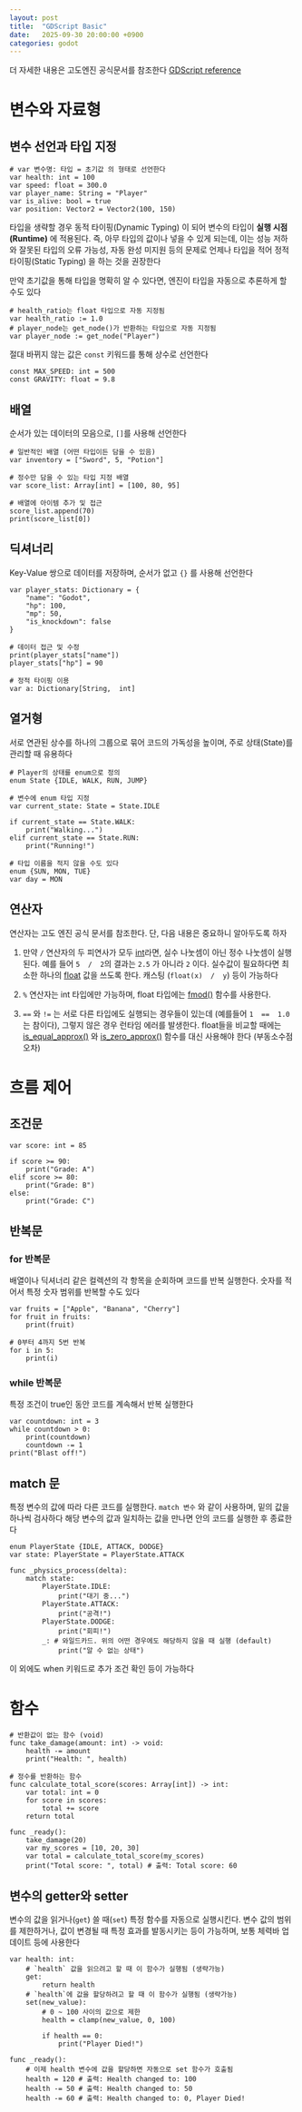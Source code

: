 ```yaml
---
layout: post
title:  "GDScript Basic"
date:   2025-09-30 20:00:00 +0900
categories: godot
---
```


더 자세한 내용은 고도엔진 공식문서를 참조한다 [GDScript reference](https://docs.godotengine.org/en/stable/tutorials/scripting/gdscript/gdscript_basics.html)

# 변수와 자료형

## 변수 선언과 타입 지정
```
# var 변수명: 타입 = 초기값 의 형태로 선언한다
var health: int = 100
var speed: float = 300.0
var player_name: String = "Player"
var is_alive: bool = true
var position: Vector2 = Vector2(100, 150)
```
타입을 생략할 경우 동적 타이핑(Dynamic Typing) 이 되어 변수의 타입이 **실행 시점(Runtime)** 에 적용된다. 즉, 아무 타입의 값이나 넣을 수 있게 되는데, 이는 성능 저하와 잘못된 타입의 오류 가능성, 자동 완성 미지원 등의 문제로 언제나 타입을 적어 정적 타이핑(Static Typing) 을 하는 것을 권장한다

만약 초기값을 통해 타입을 명확히 알 수 있다면, 엔진이 타입을 자동으로 추론하게 할 수도 있다
```
# health_ratio는 float 타입으로 자동 지정됨
var health_ratio := 1.0 
# player_node는 get_node()가 반환하는 타입으로 자동 지정됨
var player_node := get_node("Player")
```
절대 바뀌지 않는 값은 `const` 키워드를 통해 상수로 선언한다
```
const MAX_SPEED: int = 500
const GRAVITY: float = 9.8
```

## 배열

순서가 있는 데이터의 모음으로, `[]`를 사용해 선언한다
```
# 일반적인 배열 (어떤 타입이든 담을 수 있음)
var inventory = ["Sword", 5, "Potion"]

# 정수만 담을 수 있는 타입 지정 배열
var score_list: Array[int] = [100, 80, 95]

# 배열에 아이템 추가 및 접근
score_list.append(70)
print(score_list[0])
```

## 딕셔너리

Key-Value 쌍으로 데이터를 저장하며, 순서가 없고 `{}` 를 사용해 선언한다
```
var player_stats: Dictionary = {
    "name": "Godot",
    "hp": 100,
    "mp": 50,
    "is_knockdown": false
}

# 데이터 접근 및 수정
print(player_stats["name"])
player_stats["hp"] = 90

# 정적 타이핑 이용
var a: Dictionary[String,  int]
```

## 열거형

서로 연관된 상수를 하나의 그룹으로 묶어 코드의 가독성을 높이며, 주로 상태(State)를 관리할 때 유용하다
```
# Player의 상태를 enum으로 정의
enum State {IDLE, WALK, RUN, JUMP}

# 변수에 enum 타입 지정
var current_state: State = State.IDLE

if current_state == State.WALK:
    print("Walking...")
elif current_state == State.RUN:
    print("Running!")

# 타입 이름을 적지 않을 수도 있다
enum {SUN, MON, TUE}
var day = MON
```
## 연산자
연산자는 고도 엔진 공식 문서를 참조한다. 단, 다음 내용은 중요하니 알아두도록 하자
1.  만약  `/` 연산자의 두 피연사가 모두 [int](https://docs.godotengine.org/en/stable/classes/class_int.html#class-int)라면, 실수 나눗셈이 아닌 정수 나눗셈이 실행된다. 예를 들어  `5  /  2`의 결과는 `2.5` 가 아니라 `2` 이다. 실수값이 필요하다면 최소한 하나의 [float](https://docs.godotengine.org/en/stable/classes/class_float.html#class-float) 값을 쓰도록 한다. 캐스팅 (`float(x)  /  y`) 등이 가능하다
    
2.   `%`  연산자는 int 타입에만 가능하며, float 타입에는 [fmod()](https://docs.godotengine.org/en/stable/classes/class_%40globalscope.html#class-globalscope-method-fmod)  함수를 사용한다.
    
3.  `==`  와  `!=`  는 서로 다른 타입에도 실행되는 경우들이 있는데 (예를들어  `1  ==  1.0`  는 참이다), 그렇지 않은 경우 런타임 에러를 발생한다. float들을 비교할 때에는  [is_equal_approx()](https://docs.godotengine.org/en/stable/classes/class_%40globalscope.html#class-globalscope-method-is-equal-approx) 와 [is_zero_approx()](https://docs.godotengine.org/en/stable/classes/class_%40globalscope.html#class-globalscope-method-is-zero-approx) 함수를 대신 사용해야 한다 (부동소수점 오차)


# 흐름 제어

## 조건문
```
var score: int = 85

if score >= 90:
    print("Grade: A")
elif score >= 80:
    print("Grade: B")
else:
    print("Grade: C")
```
## 반복문

### for 반복문
배열이나 딕셔너리 같은 컬렉션의 각 항목을 순회하며 코드를 반복 실행한다. 숫자를 적어서 특정 숫자 범위를 반복할 수도 있다
```
var fruits = ["Apple", "Banana", "Cherry"]
for fruit in fruits:
    print(fruit)

# 0부터 4까지 5번 반복
for i in 5:
    print(i)
```
### while 반복문
특정 조건이 true인 동안 코드를 계속해서 반복 실행한다
```
var countdown: int = 3
while countdown > 0:
    print(countdown)
    countdown -= 1
print("Blast off!")
```
## match 문

특정 변수의 값에 따라 다른 코드를 실행한다. `match 변수` 와 같이 사용하며, 밑의 값을 하나씩 검사하다 해당 변수의 값과 일치하는 값을 만나면 안의 코드를 실행한 후 종료한다
```
enum PlayerState {IDLE, ATTACK, DODGE}
var state: PlayerState = PlayerState.ATTACK

func _physics_process(delta):
    match state:
        PlayerState.IDLE:
            print("대기 중...")
        PlayerState.ATTACK:
            print("공격!")
        PlayerState.DODGE:
            print("회피!")
        _: # 와일드카드. 위의 어떤 경우에도 해당하지 않을 때 실행 (default)
            print("알 수 없는 상태")
```
이 외에도 when 키워드로 추가 조건 확인 등이 가능하다

# 함수
```
# 반환값이 없는 함수 (void)
func take_damage(amount: int) -> void:
    health -= amount
    print("Health: ", health)

# 정수를 반환하는 함수
func calculate_total_score(scores: Array[int]) -> int:
    var total: int = 0
    for score in scores:
        total += score
    return total

func _ready():
    take_damage(20)
    var my_scores = [10, 20, 30]
    var total = calculate_total_score(my_scores)
    print("Total score: ", total) # 출력: Total score: 60
```

## 변수의 getter와 setter

변수의 값을 읽거나(`get`) 쓸 때(`set`) 특정 함수를 자동으로 실행시킨다. 변수 값의 범위를 제한하거나, 값이 변경될 때 특정 효과를 발동시키는 등이 가능하며, 보통 체력바 업데이트 등에 사용한다
```
var health: int:
    # `health` 값을 읽으려고 할 때 이 함수가 실행됨 (생략가능)
    get:
        return health
    # `health`에 값을 할당하려고 할 때 이 함수가 실행됨 (생략가능)
    set(new_value):
        # 0 ~ 100 사이의 값으로 제한
        health = clamp(new_value, 0, 100) 
        
        if health == 0:
            print("Player Died!")

func _ready():
    # 이제 health 변수에 값을 할당하면 자동으로 set 함수가 호출됨
    health = 120 # 출력: Health changed to: 100
    health -= 50 # 출력: Health changed to: 50
    health -= 60 # 출력: Health changed to: 0, Player Died!

```
